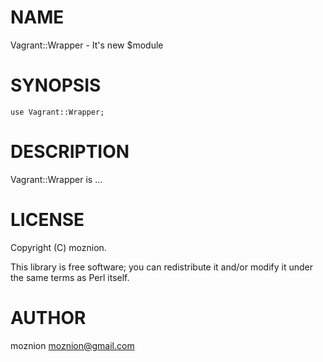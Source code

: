 # NAME

Vagrant::Wrapper - It's new $module

# SYNOPSIS

    use Vagrant::Wrapper;

# DESCRIPTION

Vagrant::Wrapper is ...

# LICENSE

Copyright (C) moznion.

This library is free software; you can redistribute it and/or modify
it under the same terms as Perl itself.

# AUTHOR

moznion <moznion@gmail.com>
